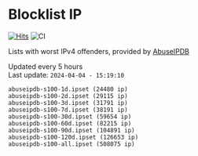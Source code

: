 # Blocklist IP

[![Hits](https://hits.seeyoufarm.com/api/count/incr/badge.svg?url=https%3A%2F%2Fgithub.com%2Fborestad%2Fblocklist-ip%2F&count_bg=%2379C83D&title_bg=%23555555&icon=&icon_color=%23E7E7E7&title=hits&edge_flat=false)](https://hits.seeyoufarm.com)  ![CI](https://img.shields.io/github/workflow/status/borestad/blocklist-ip/CI?style=flat-square)

Lists with worst IPv4 offenders, provided by [AbuseIPDB](https://www.abuseipdb.com/)

<!-- FOOTER-PLACEHOLDER -->
Updated every 5 hours<br>
Last update: `2024-04-04 - 15:19:10`
```
abuseipdb-s100-1d.ipset (24480 ip)
abuseipdb-s100-2d.ipset (29115 ip)
abuseipdb-s100-3d.ipset (31791 ip)
abuseipdb-s100-7d.ipset (38191 ip)
abuseipdb-s100-30d.ipset (59654 ip)
abuseipdb-s100-60d.ipset (82215 ip)
abuseipdb-s100-90d.ipset (104891 ip)
abuseipdb-s100-120d.ipset (126653 ip)
abuseipdb-s100-all.ipset (508075 ip)
```
